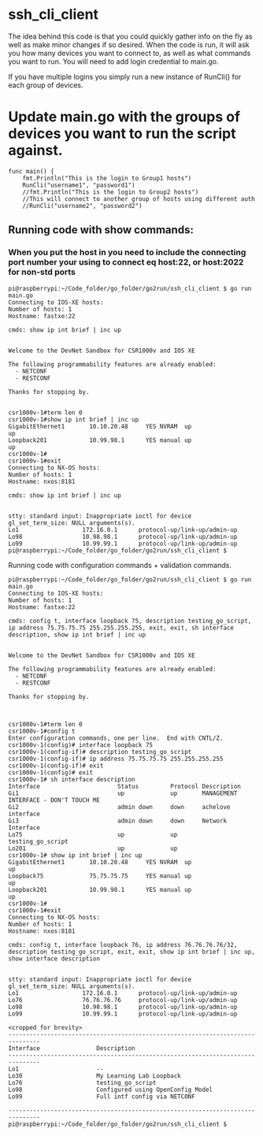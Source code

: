 # ssh_cli_client

The idea behind this code is that you could quickly gather info on the fly as well as make minor changes if so desired. When the code is run, it will ask you how many devices you want to connect to, as well as what commands you want to run.
You will need to add login credential to main.go.


If you have multiple logins you simply run a new instance of RunCli() for each group of devices.

# Update main.go with the groups of devices you want to run the script against.

```
func main() {
    fmt.Println("This is the login to Group1 hosts")
    RunCli("username1", "password1")
    //fmt.Println("This is the login to Group2 hosts")
    //This will connect to another group of hosts using different auth
    //RunCli("username2", "password2")
```
## Running code with show commands:
### When you put the host in you need to include the connecting port number your using to connect eq host:22, or host:2022 for non-std ports
```
pi@raspberrypi:~/Code_folder/go_folder/go2run/ssh_cli_client $ go run main.go 
Connecting to IOS-XE hosts:
Number of hosts: 1
Hostname: fastxe:22  

cmds: show ip int brief | inc up


Welcome to the DevNet Sandbox for CSR1000v and IOS XE
 
The following programmability features are already enabled:
  - NETCONF
  - RESTCONF
 
Thanks for stopping by.


csr1000v-1#term len 0
csr1000v-1#show ip int brief | inc up
GigabitEthernet1       10.10.20.48     YES NVRAM  up                    up      
Loopback201            10.99.98.1      YES manual up                    up      
csr1000v-1#
csr1000v-1#exit
Connecting to NX-OS hosts:
Number of hosts: 1       
Hostname: nxos:8181

cmds: show ip int brief | inc up


stty: standard input: Inappropriate ioctl for device
gl_set_term_size: NULL arguments(s).
Lo1                  172.16.0.1      protocol-up/link-up/admin-up       
Lo98                 10.98.98.1      protocol-up/link-up/admin-up       
Lo99                 10.99.99.1      protocol-up/link-up/admin-up       
pi@raspberrypi:~/Code_folder/go_folder/go2run/ssh_cli_client $ 

```



Running code with configuration commands + validation commands.

```
pi@raspberrypi:~/Code_folder/go_folder/go2run/ssh_cli_client $ go run main.go 
Connecting to IOS-XE hosts:
Number of hosts: 1
Hostname: fastxe:22

cmds: config t, interface loopback 75, description testing_go_script, ip address 75.75.75.75 255.255.255.255, exit, exit, sh interface description, show ip int brief | inc up


Welcome to the DevNet Sandbox for CSR1000v and IOS XE
 
The following programmability features are already enabled:
  - NETCONF
  - RESTCONF
 
Thanks for stopping by.



csr1000v-1#term len 0
csr1000v-1#config t
Enter configuration commands, one per line.  End with CNTL/Z.
csr1000v-1(config)# interface loopback 75
csr1000v-1(config-if)# description testing_go_script
csr1000v-1(config-if)# ip address 75.75.75.75 255.255.255.255
csr1000v-1(config-if)# exit
csr1000v-1(config)# exit
csr1000v-1# sh interface description
Interface                      Status         Protocol Description
Gi1                            up             up       MANAGEMENT INTERFACE - DON'T TOUCH ME
Gi2                            admin down     down     achelove interface
Gi3                            admin down     down     Network Interface
Lo75                           up             up       testing_go_script
Lo201                          up             up       
csr1000v-1# show ip int brief | inc up
GigabitEthernet1       10.10.20.48     YES NVRAM  up                    up      
Loopback75             75.75.75.75     YES manual up                    up      
Loopback201            10.99.98.1      YES manual up                    up      
csr1000v-1#
csr1000v-1#exit
Connecting to NX-OS hosts:
Number of hosts: 1    
Hostname: nxos:8181

cmds: config t, interface loopback 76, ip address 76.76.76.76/32, description testing_go_script, exit, exit, show ip int brief | inc up, show interface description


stty: standard input: Inappropriate ioctl for device
gl_set_term_size: NULL arguments(s).
Lo1                  172.16.0.1      protocol-up/link-up/admin-up       
Lo76                 76.76.76.76     protocol-up/link-up/admin-up       
Lo98                 10.98.98.1      protocol-up/link-up/admin-up       
Lo99                 10.99.99.1      protocol-up/link-up/admin-up       

<cropped for brevity>
-------------------------------------------------------------------------------
Interface                Description                                            
-------------------------------------------------------------------------------
Lo1                      --
Lo30                     My Learning Lab Loopback
Lo76                     testing_go_script
Lo98                     Configured using OpenConfig Model
Lo99                     Full intf config via NETCONF

-------------------------------------------------------------------------------
pi@raspberrypi:~/Code_folder/go_folder/go2run/ssh_cli_client $ 


```

